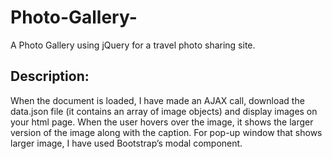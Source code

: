 # Photo-Gallery-
A Photo Gallery using jQuery for a travel photo sharing site.

## Description:
When the document is loaded, I have made an AJAX call, download the data.json file (it contains an array of image objects) and display images on your html page. When the user hovers over the image, it shows the larger version of the image along with the caption. For pop-up window that shows larger image, I have used Bootstrap’s modal component. 
